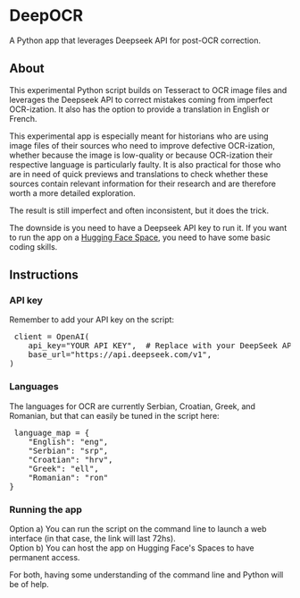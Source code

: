 # DeepOCR
A Python app that leverages Deepseek API for post-OCR correction.

## About
This experimental Python script builds on Tesseract to OCR image files and leverages the Deepseek API to correct mistakes coming from imperfect OCR-ization. It also has the option to provide a translation in English or French.

This experimental app is especially meant for historians who are using image files of their sources who need to improve defective OCR-ization, whether because the image is low-quality or because OCR-ization their respective language is particularly faulty. It is also practical for those who are in need of quick previews and translations to check whether these sources contain relevant information for their research and are therefore worth a more detailed exploration. 

The result is still imperfect and often inconsistent, but it does the trick. 

The downside is you need to have a Deepseek API key to run it. If you want to run the app on a [Hugging Face Space](https://huggingface.co/spaces), you need to have some basic coding skills. 

## Instructions 

### API key 

Remember to add your API key on the script:

<pre> client = OpenAI(
    api_key="YOUR API KEY",  # Replace with your DeepSeek API key
    base_url="https://api.deepseek.com/v1",
) </pre>

### Languages 
The languages for OCR are currently Serbian, Croatian, Greek, and Romanian, but that can easily be tuned in the script here:

<pre> language_map = {
    "English": "eng",
    "Serbian": "srp",
    "Croatian": "hrv",
    "Greek": "ell",
    "Romanian": "ron"
}
</pre>

### Running the app

Option a) You can run the script on the command line to launch a web interface (in that case, the link will last 72hs). <br /> 
Option b) You can host the app on Hugging Face's Spaces to have permanent access.<br />

For both, having some understanding of the command line and Python will be of help.


